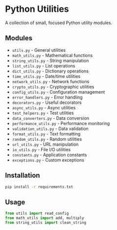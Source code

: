 # Python Utilities

A collection of small, focused Python utility modules.

## Modules

- `utils.py` - General utilities
- `math_utils.py` - Mathematical functions
- `string_utils.py` - String manipulation
- `list_utils.py` - List operations
- `dict_utils.py` - Dictionary operations
- `time_utils.py` - Date/time utilities
- `network_utils.py` - Network functions
- `crypto_utils.py` - Cryptographic utilities
- `config_utils.py` - Configuration management
- `error_handlers.py` - Error handling
- `decorators.py` - Useful decorators
- `async_utils.py` - Async utilities
- `test_helpers.py` - Test utilities
- `data_converters.py` - Data conversion
- `performance_utils.py` - Performance monitoring
- `validation_utils.py` - Data validation
- `format_utils.py` - Text formatting
- `random_utils.py` - Random utilities
- `url_utils.py` - URL manipulation
- `io_utils.py` - File I/O utilities
- `constants.py` - Application constants
- `exceptions.py` - Custom exceptions

## Installation

```bash
pip install -r requirements.txt
```

## Usage

```python
from utils import read_config
from math_utils import add, multiply
from string_utils import clean_string
```
